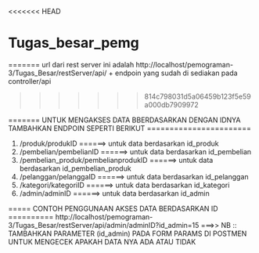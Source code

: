 <<<<<<< HEAD
# Tugas_besar_pemg
=======
url dari rest server ini adalah http://localhost/pemograman-3/Tugas_Besar/restServer/api/ + endpoin yang sudah di sediakan pada controller/api 
>>>>>>> 814c798031d5a06459b123f5e59a000db7909972


======= UNTUK MENGAKSES DATA BBERDASARKAN DENGAN IDNYA TAMBAHKAN ENDPOIN SEPERTI BERIKUT =======================

1. /produk/produkID ======> untuk data berdasarkan id_produk
2. /pembelian/pembelianID ======> untuk data berdasarkan id_pembelian
3. /pembelian_produk/pembelianprodukID ======> untuk data berdasarkan id_pembelian_produk
4. /pelanggan/pelanggaID ======> untuk data berdasarkan id_pelanggan
5. /kategori/kategoriID ======> untuk data berdasarkan id_kategori
6. /admin/adminID ======> untuk data berdasarkan id_admin

===== CONTOH PENGGUNAAN AKSES DATA BERDASARKAN ID ==========
http://localhost/pemograman-3/Tugas_Besar/restServer/api/admin/adminID?id_admin=15
===>> NB :: TAMBAHKAN PARAMETER (id_admin) PADA FORM PARAMS DI POSTMEN UNTUK MENGECEK APAKAH DATA NYA ADA ATAU TIDAK
